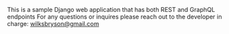 This is a sample Django web application that has both REST and GraphQL endpoints
For any questions or inquires please reach out to the developer in charge: wilksbryson@gmail.com
